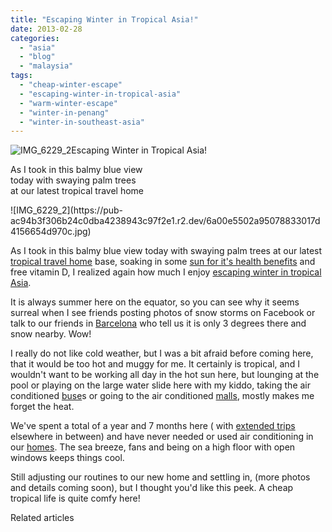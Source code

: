 ```yaml
---
title: "Escaping Winter in Tropical Asia!"
date: 2013-02-28
categories: 
  - "asia"
  - "blog"
  - "malaysia"
tags: 
  - "cheap-winter-escape"
  - "escaping-winter-in-tropical-asia"
  - "warm-winter-escape"
  - "winter-in-penang"
  - "winter-in-southeast-asia"
---
```


![IMG_6229_2](https://pub-ac94b3f306b24c0dba4238943c97f2e1.r2.dev/6a00e5502a95078833017d415664cd970c.jpg)Escaping Winter in Tropical Asia!  
  
As I took in this balmy blue view  
today with swaying palm trees  
at our latest tropical travel home

<!--more--> ![IMG_6229_2](https://pub-ac94b3f306b24c0dba4238943c97f2e1.r2.dev/6a00e5502a95078833017d4156654d970c.jpg)  
  
  
  
  
  
  
  
  
  
  
  
  
  
  
  
  
  
  
  
  
  
  
  
  
  
  
  
As I took in this balmy blue view today with swaying palm trees at our latest [tropical travel home](https://pub-ac94b3f306b24c0dba4238943c97f2e1.r2.dev/2011/01/tropical-winter-home-in-penang-malaysia-location-indenpendent-digital-nomad-long-term-travel-tips-.html "tropical travel home penang") base, soaking in some [sun for it's health benefits](https://pub-ac94b3f306b24c0dba4238943c97f2e1.r2.dev/2012/07/sun-for-its-health-benefits-.html "sun for health benefits") and free vitamin D, I realized again how much I enjoy [escaping winter in tropical Asia](https://pub-ac94b3f306b24c0dba4238943c97f2e1.r2.dev/2012/12/tropical-winter-vacation-from-freezing-to-flipflops.html "escapting winter- tropical vacation").  
  
It is always summer here on the equator, so you can see why it seems surreal when I see friends posting photos of snow storms on Facebook or talk to our friends in [Barcelona](https://pub-ac94b3f306b24c0dba4238943c97f2e1.r2.dev/2007/05/barcelona-beach.html "barcelona") who tell us it is only 3 degrees there and snow nearby. Wow!  
  
I really do not like cold weather, but I was a bit afraid before coming here, that it would be too hot and muggy for me. It certainly is tropical, and I wouldn't want to be working all day in the hot sun here, but lounging at the pool or playing on the large water slide here with my kiddo, taking the air conditioned [buse](https://pub-ac94b3f306b24c0dba4238943c97f2e1.r2.dev/2012/10/getting-around-penang-by-bus.html "buses in Penang")s or going to the air conditioned [malls](https://pub-ac94b3f306b24c0dba4238943c97f2e1.r2.dev/2010/12/tropical-christmas-abroad-in-asia.html "christmas in Asia"), mostly makes me forget the heat.  
  
We've spent a total of a year and 7 months here ( with [extended trips](https://pub-ac94b3f306b24c0dba4238943c97f2e1.r2.dev/2012/12/around-the-world-family-travel.html "extended trips RTW family") elsewhere in between) and have never needed or used air conditioning in our [homes](https://pub-ac94b3f306b24c0dba4238943c97f2e1.r2.dev/2012/03/finding-a-vacation-rental-apartment-in-penang-2.html "apartment Penang"). The sea breeze, fans and being on a high floor with open windows keeps things cool.  
  
Still adjusting our routines to our new home and settling in, (more photos and details coming soon), but I thought you'd like this peek. A cheap tropical life is quite comfy here!  
  

Related articles

